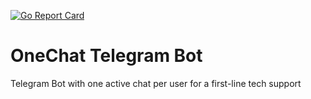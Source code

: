 [![Go Report Card](https://goreportcard.com/badge/github.com/memrook/oneway_subot?style=flat-square)](https://goreportcard.com/report/github.com/memrook/oneway_subot)

# OneChat Telegram Bot
Telegram Bot with one active chat per user for a first-line tech support
